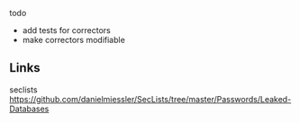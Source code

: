 todo

* add tests for correctors
* make correctors modifiable

## Links
seclists https://github.com/danielmiessler/SecLists/tree/master/Passwords/Leaked-Databases